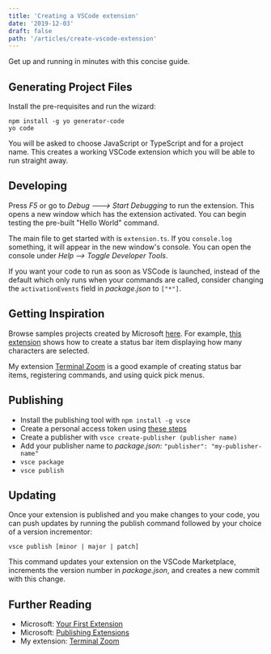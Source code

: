 ```yaml
---
title: 'Creating a VSCode extension'
date: '2019-12-03'
draft: false
path: '/articles/create-vscode-extension'
---
```


Get up and running in minutes with this concise guide.

## Generating Project Files

Install the pre-requisites and run the wizard:

```shell
npm install -g yo generator-code
yo code
```

You will be asked to choose JavaScript or TypeScript and for a project name. This creates a working VSCode extension which you will be able to run straight away.

## Developing

Press _F5_ or go to _Debug ---> Start Debugging_ to run the extension. This opens a new window which has the extension activated. You can begin testing the pre-built "Hello World" command.

The main file to get started with is `extension.ts`. If you `console.log` something, it will appear in the new window's console. You can open the console under _Help --> Toggle Developer Tools_.

If you want your code to run as soon as VSCode is launched, instead of the default which only runs when your commands are called, consider changing the `activationEvents` field in _package.json_ to `["*"]`.

## Getting Inspiration

Browse samples projects created by Microsoft [here](https://github.com/microsoft/vscode-extension-samples). For example, [this extension](https://github.com/microsoft/vscode-extension-samples/blob/master/statusbar-sample/src/extension.ts) shows how to create a status bar item displaying how many characters are selected.

My extension [Terminal Zoom](https://github.com/trybick/vscode-terminal-zoom/blob/master/src/extension.ts) is a good example of creating status bar items, registering commands, and using quick pick menus.

## Publishing

- Install the publishing tool with `npm install -g vsce`
- Create a personal access token using [these steps](https://code.visualstudio.com/api/working-with-extensions/publishing-extension#get-a-personal-access-token)
- Create a publisher with `vsce create-publisher (publisher name)`
- Add your publisher name to _package.json_: `"publisher": "my-publisher-name"`
- `vsce package`
- `vsce publish`

## Updating

Once your extension is published and you make changes to your code, you can push updates by running the publish command followed by your choice of a version incrementor:

```shell
vsce publish [minor | major | patch]
```

This command updates your extension on the VSCode Marketplace, increments the version number in _package.json_, and creates a new commit with this change.

## Further Reading

- Microsoft: [Your First Extension](https://code.visualstudio.com/api/get-started/your-first-extension)
- Microsoft: [Publishing Extensions](https://code.visualstudio.com/api/working-with-extensions/publishing-extension)
- My extension: [Terminal Zoom](https://github.com/trybick/vscode-terminal-zoom/)
